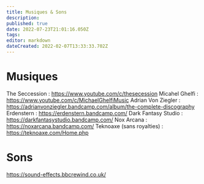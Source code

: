 ```yaml
---
title: Musiques & Sons
description: 
published: true
date: 2022-07-23T21:01:16.050Z
tags: 
editor: markdown
dateCreated: 2022-02-07T13:33:33.702Z
---
```


# Musiques

The Seccession : https://www.youtube.com/c/thesecession
Micahel Ghelfi : https://www.youtube.com/c/MichaelGhelfiMusic
Adrian Von Ziegler : https://adrianvonziegler.bandcamp.com/album/the-complete-discography
Erdenstern : https://erdenstern.bandcamp.com/
Dark Fantasy Studio : https://darkfantasystudio.bandcamp.com/
Nox Arcana : https://noxarcana.bandcamp.com/
Teknoaxe (sans royalties) : https://teknoaxe.com/Home.php 


# Sons
https://sound-effects.bbcrewind.co.uk/
